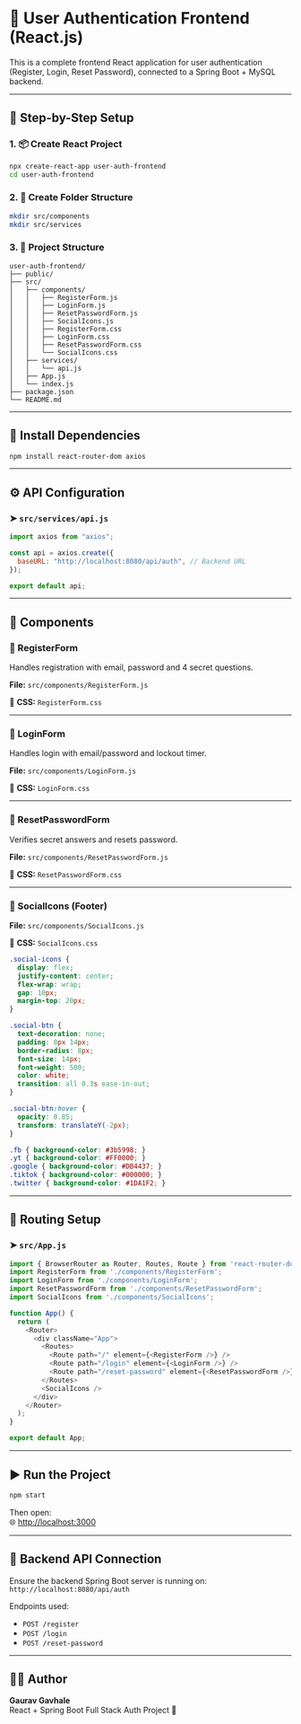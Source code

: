 
# 🔐 User Authentication Frontend (React.js)

This is a complete frontend React application for user authentication (Register, Login, Reset Password), connected to a Spring Boot + MySQL backend.

---

## 🏁 Step-by-Step Setup

### 1. 📦 Create React Project

```bash
npx create-react-app user-auth-frontend
cd user-auth-frontend
```

### 2. 📁 Create Folder Structure

```bash
mkdir src/components
mkdir src/services
```

### 3. 📄 Project Structure

```
user-auth-frontend/
├── public/
├── src/
│   ├── components/
│   │   ├── RegisterForm.js
│   │   ├── LoginForm.js
│   │   ├── ResetPasswordForm.js
│   │   ├── SocialIcons.js
│   │   ├── RegisterForm.css
│   │   ├── LoginForm.css
│   │   ├── ResetPasswordForm.css
│   │   └── SocialIcons.css
│   ├── services/
│   │   └── api.js
│   ├── App.js
│   └── index.js
├── package.json
└── README.md
```

---

## 🔌 Install Dependencies

```bash
npm install react-router-dom axios
```

---

## ⚙️ API Configuration

### ➤ `src/services/api.js`

```js
import axios from "axios";

const api = axios.create({
  baseURL: "http://localhost:8080/api/auth", // Backend URL
});

export default api;
```

---

## 🧠 Components

### 🔹 RegisterForm

Handles registration with email, password and 4 secret questions.

**File:** `src/components/RegisterForm.js`

🔹 **CSS:** `RegisterForm.css`  

---

### 🔹 LoginForm

Handles login with email/password and lockout timer.

**File:** `src/components/LoginForm.js`

🔹 **CSS:** `LoginForm.css`  

---

### 🔹 ResetPasswordForm

Verifies secret answers and resets password.

**File:** `src/components/ResetPasswordForm.js`

🔹 **CSS:** `ResetPasswordForm.css`  

---

### 🔹 SocialIcons (Footer)

**File:** `src/components/SocialIcons.js`

🔹 **CSS:** `SocialIcons.css`

```css
.social-icons {
  display: flex;
  justify-content: center;
  flex-wrap: wrap;
  gap: 10px;
  margin-top: 20px;
}

.social-btn {
  text-decoration: none;
  padding: 8px 14px;
  border-radius: 8px;
  font-size: 14px;
  font-weight: 500;
  color: white;
  transition: all 0.3s ease-in-out;
}

.social-btn:hover {
  opacity: 0.85;
  transform: translateY(-2px);
}

.fb { background-color: #3b5998; }
.yt { background-color: #FF0000; }
.google { background-color: #DB4437; }
.tiktok { background-color: #000000; }
.twitter { background-color: #1DA1F2; }
```

---

## 🔀 Routing Setup

### ➤ `src/App.js`

```js
import { BrowserRouter as Router, Routes, Route } from 'react-router-dom';
import RegisterForm from './components/RegisterForm';
import LoginForm from './components/LoginForm';
import ResetPasswordForm from './components/ResetPasswordForm';
import SocialIcons from './components/SocialIcons';

function App() {
  return (
    <Router>
      <div className="App">
        <Routes>
          <Route path="/" element={<RegisterForm />} />
          <Route path="/login" element={<LoginForm />} />
          <Route path="/reset-password" element={<ResetPasswordForm />} />
        </Routes>
        <SocialIcons />
      </div>
    </Router>
  );
}

export default App;
```

---

## ▶️ Run the Project

```bash
npm start
```

Then open:  
🌐 [http://localhost:3000](http://localhost:3000)

---

## 🔗 Backend API Connection

Ensure the backend Spring Boot server is running on:  
`http://localhost:8080/api/auth`

Endpoints used:
- `POST /register`
- `POST /login`
- `POST /reset-password`

---

## 👨‍💻 Author

**Gaurav Gavhale**  
React + Spring Boot Full Stack Auth Project 🔐
